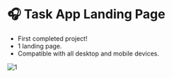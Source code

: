 # 🎧 Task App Landing Page

- First completed project!
- 1 landing page.
- Compatible with all desktop and mobile devices.

![1](https://user-images.githubusercontent.com/95723185/164282145-18aeb844-bb2c-4200-b9f3-232b8ead676f.png)

